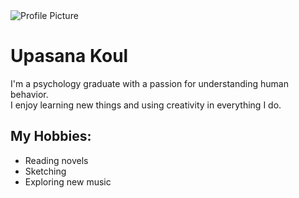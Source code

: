 <!DOCTYPE html>
<html lang="en">
<head>
  <meta charset="UTF-8" />
  <meta name="viewport" content="width=device-width, initial-scale=1.0"/>
  <title>/storage/emulated/0/Pictures/Screenshot/Screenshot_20241103-183503.jpg      </title>
  <link rel="stylesheet" href="styles.css" />
</head>
<body>
  <div class="profile-container">
    <img src="https://via.placeholder.com/150" alt="Profile Picture" class="profile-pic" />
    <h1>Upasana Koul</h1>
    <p class="bio">
      I'm a psychology graduate with a passion for understanding human behavior.<br />
      I enjoy learning new things and using creativity in everything I do.
    </p>
    <h2>My Hobbies:</h2>
    <ul class="hobbies">
      <li>Reading novels</li>
      <li>Sketching</li>
      <li>Exploring new music</li>
    </ul>
  </div>
</body>
</html>